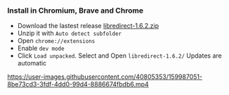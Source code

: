 ### Install in Chromium, Brave and Chrome
- Download the lastest release [libredirect-1.6.2.zip](https://github.com/libredirect/libredirect/releases/download/v1.6.2/libredirect-1.6.2.zip)
- Unzip it with `Auto detect subfolder`
- Open `chrome://extensions`
- Enable `dev mode`
- Click `Load unpacked`. Select and Open `libredirect-1.6.2/`
Updates are automatic

https://user-images.githubusercontent.com/40805353/159987051-8be73cd3-3fdf-4dd0-99d4-8886674fbdb6.mp4
